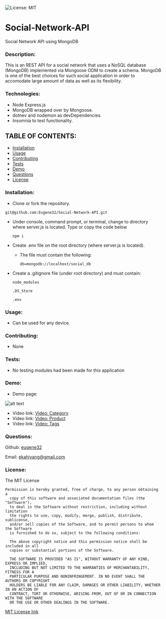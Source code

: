 ![License: MIT](https://img.shields.io/badge/License-MIT-yellow.svg)
# Social-Network-API

Social Network API using MongoDB

### Description:  
This is an REST API for a social network that uses a NoSQL database (MongoDB) implemented via Mongoose ODM to create a schema.  MongoDB is one of the best choices for such social application in order to accomodate large amount of data as well as its flexibility.

### Technologies:
- Node Express.js
- MongoDB wrapped over by Mongoose.
- dotnev and nodemon as devDependencies.
- Insomnia to test functionality.


## TABLE OF CONTENTS:

* [Installation](#installation)
* [Usage](#usage)
* [Contributing](#contributing)
* [Tests](#tests)
* [Demo](#demo)                                                        
* [Questions](#questions)
* [License](#license)

### Installation:    
- Clone or fork the repository.

`git@github.com:Eugene32/Social-Network-API.git`

- Under console, command prompt, or terminal, change to directory where server.js is located. Type or copy the code below

	`npm i`

- Create .env file on the root directory (where server.js is located).
    - The file must contain the following:
    
       `db=mongodb://localhost/social_db`
     
- Create a .gitignore file (under root directory) and must contain:

     `node_modules`
     
     `.DS_Store`
     
     `.env`


### Usage:  
- Can be used for any device.

### Contributing:  
- None

### Tests:  
- No testing modules had been made for this application

### Demo:  
- Demo page: 

![alt text][logo]

[logo]: Assets/demo/demo-01.gif "E-commerce Back-End demo"

- Video link:  [Video: Category](https://drive.google.com/file/d/1q4l_tl_GvmR4kw3qaUc51PIPfPwQayCi/view)
- Video link:  [Video: Product](https://drive.google.com/file/d/1hqTTsaCguHt-DdhI8Zmisv2IqU8w9AHK/view)
- Video link:  [Video: Tags](https://drive.google.com/file/d/1c40iXHZ45Kkj3sPKb_8WqrphgNUqic63/view)

### Questions: 

Github:  [eugene32](https://github.com/eugene32)

Email:   [ekahiyang@gmail.com](mailto:ekahiyang@gmail.com)


### License:  
The MIT License

	Permission is hereby granted, free of charge, to any person obtaining a 
      copy of this software and associated documentation files (the "Software"), 
      to deal in the Software without restriction, including without limitation 
      the rights to use, copy, modify, merge, publish, distribute, sublicense, 
      and/or sell copies of the Software, and to permit persons to whom the Software 
      is furnished to do so, subject to the following conditions:

      The above copyright notice and this permission notice shall be included in all 
      copies or substantial portions of the Software.
      
      THE SOFTWARE IS PROVIDED "AS IS", WITHOUT WARRANTY OF ANY KIND, EXPRESS OR IMPLIED, 
      INCLUDING BUT NOT LIMITED TO THE WARRANTIES OF MERCHANTABILITY, FITNESS FOR A 
      PARTICULAR PURPOSE AND NONINFRINGEMENT. IN NO EVENT SHALL THE AUTHORS OR COPYRIGHT 
      HOLDERS BE LIABLE FOR ANY CLAIM, DAMAGES OR OTHER LIABILITY, WHETHER IN AN ACTION OF 
      CONTRACT, TORT OR OTHERWISE, ARISING FROM, OUT OF OR IN CONNECTION WITH THE SOFTWARE 
      OR THE USE OR OTHER DEALINGS IN THE SOFTWARE.

[MIT License link](https://opensource.org/licenses/MIT)
